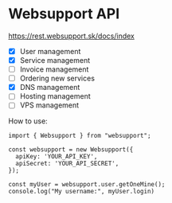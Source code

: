 # Websupport API

https://rest.websupport.sk/docs/index

- [x] User management
- [x] Service management
- [ ] Invoice management
- [ ] Ordering new services
- [x] DNS management
- [ ] Hosting management
- [ ] VPS management

How to use:

```
import { Websupport } from "websupport";

const websupport = new Websupport({
  apiKey: 'YOUR_API_KEY',
  apiSecret: 'YOUR_API_SECRET',
});

const myUser = websupport.user.getOneMine();
console.log("My username:", myUser.login)
```
